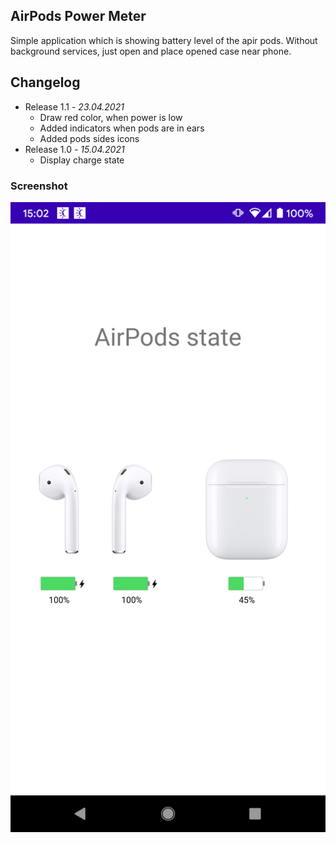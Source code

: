 ## AirPods Power Meter

Simple application which is showing battery level of the apir pods. Without background services, just open and place opened case near phone. 

## Changelog
* Release 1.1 - *23.04.2021*
	* Draw red color, when power is low
	* Added indicators when pods are in ears
	* Added pods sides icons
* Release 1.0 - *15.04.2021*
	* Display charge state

### Screenshot
![](pods_screenshot.png)
